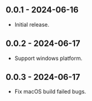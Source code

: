 ## 0.0.1 - 2024-06-16

* Initial release.

## 0.0.2 - 2024-06-17

* Support windows platform.

## 0.0.3 - 2024-06-17

* Fix macOS build failed bugs.